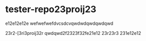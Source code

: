 # tester-repo23proij23
e12e12e12e
wefwefwefdvcsdcvqwdwdqwdqwdqwd

23r2-[3ri3proij32r
qwdqwd2f2323f32fe21e12
23r23r3
231e12e12
